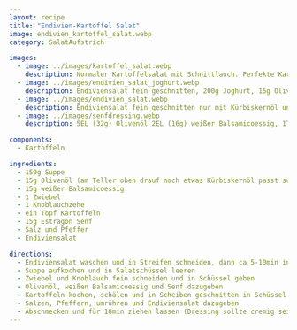 ```yaml
---
layout: recipe
title: "Endivien-Kartoffel Salat"
image: endivien_kartoffel_salat.webp
category: SalatAufstrich

images:
  - image: ../images/kartoffel_salat.webp
    description: Normaler Kartoffelsalat mit Schnittlauch. Perfekte Kartoffelsorte "Bernina" vom Biohof Anzböck GmbH (gekauft beim Spar). War noch besser als Ditta
  - image: ../images/endivien_salat_joghurt.webp
    description: Endiviensalat fein geschnitten, 200g Joghurt, 15g Olivenöl, 15g weißer Balsamicoessig, 1 Knoblauchzehe fein geschnitten. Passt super als Beilage zb zu Enchiladas
  - image: ../images/endivien_salat.webp
    description: Endiviensalat fein geschnitten nur mit Kürbiskernöl und dunklem Balsamico schmeckt sehr gut (einweichen + das süßliche Öl+Essig verhindern Bitterkeit)
  - image: ../images/senfdressing.webp
    description: 5EL (32g) Olivenöl 2EL (16g) weißer Balsamicoessig, 1TL (5g) Senf (Stiegl), Kräutersalz, Pfeffer, Gute Laune. Im Original noch etwas Honig, haben wir aber weggelassen weil Senf süßlich ist

components:
  - Kartoffeln

ingredients:
  - 150g Suppe
  - 15g Olivenöl (am Teller oben drauf noch etwas Kürbiskernöl passt super)
  - 15g weißer Balsamicoessig
  - 1 Zwiebel
  - 1 Knoblauchzehe
  - ein Topf Kartoffeln
  - 15g Estragon Senf
  - Salz und Pfeffer
  - Endiviensalat

directions:
  - Endiviensalat waschen und in Streifen schneiden, dann ca 5-10min in Wasser geben (damit er weniger bitter ist)
  - Suppe aufkochen und in Salatschüssel leeren
  - Zwiebel und Knoblauch fein schneiden und in Schüssel geben
  - Olivenöl, weißen Balsamicoessig und Senf dazugeben
  - Kartoffeln kochen, schälen und in Scheiben geschnitten in Schüssel geben (können noch leicht warm sein)
  - Salzen, Pfeffern, umrühren und Endiviensalat dazugeben
  - Abschmecken und für 10min ziehen lassen (Dressing sollte cremig sein)
---
```

